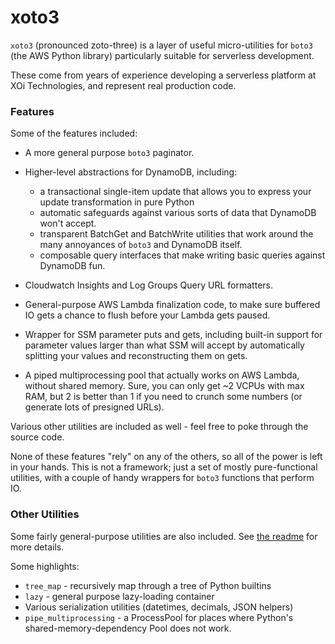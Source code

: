 # xoto3

`xoto3` (pronounced zoto-three) is a layer of useful micro-utilities
for `boto3` (the AWS Python library) particularly suitable for
serverless development.

These come from years of experience developing a serverless platform
at XOi Technologies, and represent real production code.

### Features

Some of the features included:

- A more general purpose `boto3` paginator.

- Higher-level abstractions for DynamoDB, including:

  - a transactional single-item update that allows you to express your update
    transformation in pure Python
  - automatic safeguards against various sorts of data that DynamoDB won't accept.
  - transparent BatchGet and BatchWrite utilities that work around the
    many annoyances of `boto3` and DynamoDB itself.
  - composable query interfaces that make writing basic queries against DynamoDB fun.

- Cloudwatch Insights and Log Groups Query URL formatters.

- General-purpose AWS Lambda finalization code, to make sure buffered
  IO gets a chance to flush before your Lambda gets paused.

- Wrapper for SSM parameter puts and gets, including built-in support
  for parameter values larger than what SSM will accept by
  automatically splitting your values and reconstructing them on gets.

- A piped multiprocessing pool that actually works on AWS Lambda,
  without shared memory. Sure, you can only get ~2 VCPUs with max RAM,
  but 2 is better than 1 if you need to crunch some numbers (or
  generate lots of presigned URLs).

Various other utilities are included as well - feel free to poke through the source code.

None of these features "rely" on any of the others, so all of the
power is left in your hands. This is not a framework; just a set of
mostly pure-functional utilities, with a couple of handy wrappers for
`boto3` functions that perform IO.

### Other Utilities

Some fairly general-purpose utilities are also included. See [the readme](xoto3/utils/README.md) for more details.

Some highlights:

- `tree_map` - recursively map through a tree of Python builtins
- `lazy` - general purpose lazy-loading container
- Various serialization utilities (datetimes, decimals, JSON helpers)
- `pipe_multiprocessing` - a ProcessPool for places where Python's
  shared-memory-dependency Pool does not work.
